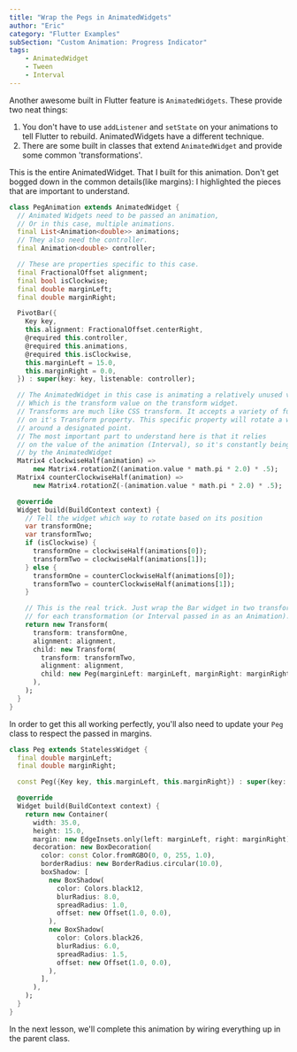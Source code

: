 ```yaml
---
title: "Wrap the Pegs in AnimatedWidgets"
author: "Eric"
category: "Flutter Examples"
subSection: "Custom Animation: Progress Indicator"
tags:
    - AnimatedWidget
    - Tween
    - Interval
---
```



Another awesome built in Flutter feature is `AnimatedWidgets`. These provide
two neat things:

1. You don't have to use `addListener` and `setState` on your animations to
   tell Flutter to rebuild. AnimatedWidgets have a different technique.
2. There are some built in classes that extend `AnimatedWidget` and provide
   some common 'transformations'.

This is the entire AnimatedWidget. That I built for this animation. Don't get
bogged down in the common details(like margins): I highlighted the pieces that
are important to understand.

```dart
class PegAnimation extends AnimatedWidget {
  // Animated Widgets need to be passed an animation,
  // Or in this case, multiple animations.
  final List<Animation<double>> animations;
  // They also need the controller.
  final Animation<double> controller;

  // These are properties specific to this case.
  final FractionalOffset alignment;
  final bool isClockwise;
  final double marginLeft;
  final double marginRight;

  PivotBar({
    Key key,
    this.alignment: FractionalOffset.centerRight,
    @required this.controller,
    @required this.animations,
    @required this.isClockwise,
    this.marginLeft = 15.0,
    this.marginRight = 0.0,
  }) : super(key: key, listenable: controller);

  // The AnimatedWidget in this case is animating a relatively unused value.
  // Which is the transform value on the transform widget.
  // Transforms are much like CSS transform. It accepts a variety of functions
  // on it's Transform property. This specific property will rotate a widget
  // around a designated point.
  // The most important part to understand here is that it relies
  // on the value of the animation (Interval), so it's constantly being updated
  // by the AnimatedWidget
  Matrix4 clockwiseHalf(animation) =>
      new Matrix4.rotationZ((animation.value * math.pi * 2.0) * .5);
  Matrix4 counterClockwiseHalf(animation) =>
      new Matrix4.rotationZ(-(animation.value * math.pi * 2.0) * .5);

  @override
  Widget build(BuildContext context) {
    // Tell the widget which way to rotate based on its position
    var transformOne;
    var transformTwo;
    if (isClockwise) {
      transformOne = clockwiseHalf(animations[0]);
      transformTwo = clockwiseHalf(animations[1]);
    } else {
      transformOne = counterClockwiseHalf(animations[0]);
      transformTwo = counterClockwiseHalf(animations[1]);
    }

    // This is the real trick. Just wrap the Bar widget in two transforms, one
    // for each transformation (or Interval passed in as an Animation).
    return new Transform(
      transform: transformOne,
      alignment: alignment,
      child: new Transform(
        transform: transformTwo,
        alignment: alignment,
        child: new Peg(marginLeft: marginLeft, marginRight: marginRight),
      ),
    );
  }
}
```

In order to get this all working perfectly, you'll also need to update your
`Peg` class to respect the passed in margins.

```dart
class Peg extends StatelessWidget {
  final double marginLeft;
  final double marginRight;

  const Peg({Key key, this.marginLeft, this.marginRight}) : super(key: key);

  @override
  Widget build(BuildContext context) {
    return new Container(
      width: 35.0,
      height: 15.0,
      margin: new EdgeInsets.only(left: marginLeft, right: marginRight),
      decoration: new BoxDecoration(
        color: const Color.fromRGBO(0, 0, 255, 1.0),
        borderRadius: new BorderRadius.circular(10.0),
        boxShadow: [
          new BoxShadow(
            color: Colors.black12,
            blurRadius: 8.0,
            spreadRadius: 1.0,
            offset: new Offset(1.0, 0.0),
          ),
          new BoxShadow(
            color: Colors.black26,
            blurRadius: 6.0,
            spreadRadius: 1.5,
            offset: new Offset(1.0, 0.0),
          ),
        ],
      ),
    );
  }
}
```

In the next lesson, we'll complete this animation by wiring everything up in the parent class.
